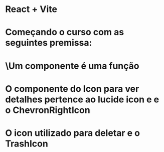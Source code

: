 # React + Vite

# Começando o curso com as seguintes premissa:

# \Um componente é uma função

# O componente do Icon para ver detalhes pertence ao lucide icon e e o ChevronRightIcon

# O icon utilizado para deletar e o TrashIcon
